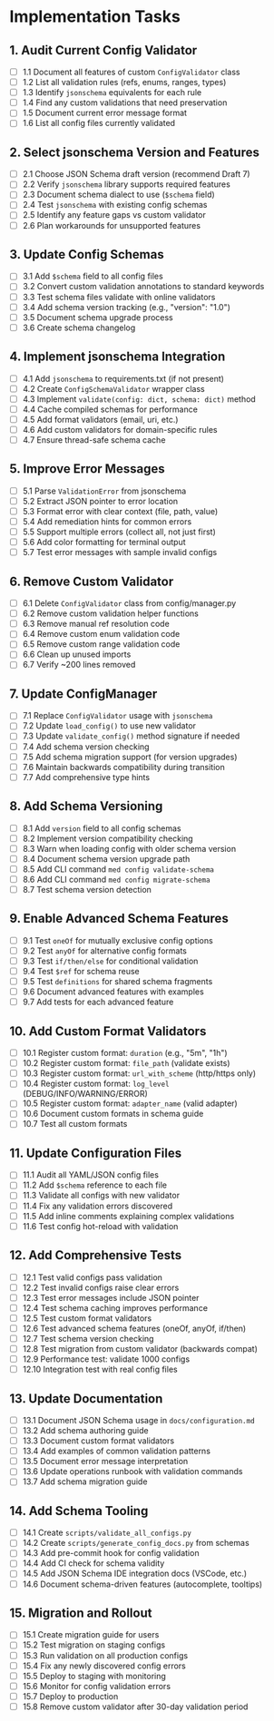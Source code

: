 # Implementation Tasks

## 1. Audit Current Config Validator

- [ ] 1.1 Document all features of custom `ConfigValidator` class
- [ ] 1.2 List all validation rules (refs, enums, ranges, types)
- [ ] 1.3 Identify `jsonschema` equivalents for each rule
- [ ] 1.4 Find any custom validations that need preservation
- [ ] 1.5 Document current error message format
- [ ] 1.6 List all config files currently validated

## 2. Select jsonschema Version and Features

- [ ] 2.1 Choose JSON Schema draft version (recommend Draft 7)
- [ ] 2.2 Verify `jsonschema` library supports required features
- [ ] 2.3 Document schema dialect to use (`$schema` field)
- [ ] 2.4 Test `jsonschema` with existing config schemas
- [ ] 2.5 Identify any feature gaps vs custom validator
- [ ] 2.6 Plan workarounds for unsupported features

## 3. Update Config Schemas

- [ ] 3.1 Add `$schema` field to all config files
- [ ] 3.2 Convert custom validation annotations to standard keywords
- [ ] 3.3 Test schema files validate with online validators
- [ ] 3.4 Add schema version tracking (e.g., "version": "1.0")
- [ ] 3.5 Document schema upgrade process
- [ ] 3.6 Create schema changelog

## 4. Implement jsonschema Integration

- [ ] 4.1 Add `jsonschema` to requirements.txt (if not present)
- [ ] 4.2 Create `ConfigSchemaValidator` wrapper class
- [ ] 4.3 Implement `validate(config: dict, schema: dict)` method
- [ ] 4.4 Cache compiled schemas for performance
- [ ] 4.5 Add format validators (email, uri, etc.)
- [ ] 4.6 Add custom validators for domain-specific rules
- [ ] 4.7 Ensure thread-safe schema cache

## 5. Improve Error Messages

- [ ] 5.1 Parse `ValidationError` from jsonschema
- [ ] 5.2 Extract JSON pointer to error location
- [ ] 5.3 Format error with clear context (file, path, value)
- [ ] 5.4 Add remediation hints for common errors
- [ ] 5.5 Support multiple errors (collect all, not just first)
- [ ] 5.6 Add color formatting for terminal output
- [ ] 5.7 Test error messages with sample invalid configs

## 6. Remove Custom Validator

- [ ] 6.1 Delete `ConfigValidator` class from config/manager.py
- [ ] 6.2 Remove custom validation helper functions
- [ ] 6.3 Remove manual ref resolution code
- [ ] 6.4 Remove custom enum validation code
- [ ] 6.5 Remove custom range validation code
- [ ] 6.6 Clean up unused imports
- [ ] 6.7 Verify ~200 lines removed

## 7. Update ConfigManager

- [ ] 7.1 Replace `ConfigValidator` usage with `jsonschema`
- [ ] 7.2 Update `load_config()` to use new validator
- [ ] 7.3 Update `validate_config()` method signature if needed
- [ ] 7.4 Add schema version checking
- [ ] 7.5 Add schema migration support (for version upgrades)
- [ ] 7.6 Maintain backwards compatibility during transition
- [ ] 7.7 Add comprehensive type hints

## 8. Add Schema Versioning

- [ ] 8.1 Add `version` field to all config schemas
- [ ] 8.2 Implement version compatibility checking
- [ ] 8.3 Warn when loading config with older schema version
- [ ] 8.4 Document schema version upgrade path
- [ ] 8.5 Add CLI command `med config validate-schema`
- [ ] 8.6 Add CLI command `med config migrate-schema`
- [ ] 8.7 Test schema version detection

## 9. Enable Advanced Schema Features

- [ ] 9.1 Test `oneOf` for mutually exclusive config options
- [ ] 9.2 Test `anyOf` for alternative config formats
- [ ] 9.3 Test `if/then/else` for conditional validation
- [ ] 9.4 Test `$ref` for schema reuse
- [ ] 9.5 Test `definitions` for shared schema fragments
- [ ] 9.6 Document advanced features with examples
- [ ] 9.7 Add tests for each advanced feature

## 10. Add Custom Format Validators

- [ ] 10.1 Register custom format: `duration` (e.g., "5m", "1h")
- [ ] 10.2 Register custom format: `file_path` (validate exists)
- [ ] 10.3 Register custom format: `url_with_scheme` (http/https only)
- [ ] 10.4 Register custom format: `log_level` (DEBUG/INFO/WARNING/ERROR)
- [ ] 10.5 Register custom format: `adapter_name` (valid adapter)
- [ ] 10.6 Document custom formats in schema guide
- [ ] 10.7 Test all custom formats

## 11. Update Configuration Files

- [ ] 11.1 Audit all YAML/JSON config files
- [ ] 11.2 Add `$schema` reference to each file
- [ ] 11.3 Validate all configs with new validator
- [ ] 11.4 Fix any validation errors discovered
- [ ] 11.5 Add inline comments explaining complex validations
- [ ] 11.6 Test config hot-reload with validation

## 12. Add Comprehensive Tests

- [ ] 12.1 Test valid configs pass validation
- [ ] 12.2 Test invalid configs raise clear errors
- [ ] 12.3 Test error messages include JSON pointer
- [ ] 12.4 Test schema caching improves performance
- [ ] 12.5 Test custom format validators
- [ ] 12.6 Test advanced schema features (oneOf, anyOf, if/then)
- [ ] 12.7 Test schema version checking
- [ ] 12.8 Test migration from custom validator (backwards compat)
- [ ] 12.9 Performance test: validate 1000 configs
- [ ] 12.10 Integration test with real config files

## 13. Update Documentation

- [ ] 13.1 Document JSON Schema usage in `docs/configuration.md`
- [ ] 13.2 Add schema authoring guide
- [ ] 13.3 Document custom format validators
- [ ] 13.4 Add examples of common validation patterns
- [ ] 13.5 Document error message interpretation
- [ ] 13.6 Update operations runbook with validation commands
- [ ] 13.7 Add schema migration guide

## 14. Add Schema Tooling

- [ ] 14.1 Create `scripts/validate_all_configs.py`
- [ ] 14.2 Create `scripts/generate_config_docs.py` from schemas
- [ ] 14.3 Add pre-commit hook for config validation
- [ ] 14.4 Add CI check for schema validity
- [ ] 14.5 Add JSON Schema IDE integration docs (VSCode, etc.)
- [ ] 14.6 Document schema-driven features (autocomplete, tooltips)

## 15. Migration and Rollout

- [ ] 15.1 Create migration guide for users
- [ ] 15.2 Test migration on staging configs
- [ ] 15.3 Run validation on all production configs
- [ ] 15.4 Fix any newly discovered config errors
- [ ] 15.5 Deploy to staging with monitoring
- [ ] 15.6 Monitor for config validation errors
- [ ] 15.7 Deploy to production
- [ ] 15.8 Remove custom validator after 30-day validation period
